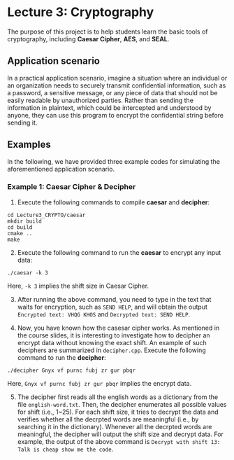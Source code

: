# Lecture 3: Cryptography

The purpose of this project is to help students learn the basic tools of cryptography, including **Caesar Cipher**, **AES**, and **SEAL**.

## Application scenario

In a practical application scenario, imagine a situation where an individual or an organization needs to securely transmit confidential information, such as a password, a sensitive message, or any piece of data that should not be easily readable by unauthorized parties. Rather than sending the information in plaintext, which could be intercepted and understood by anyone, they can use this program to encrypt the confidential string before sending it.

## Examples

In the following, we have provided three example codes for simulating the aforementioned application scenario.

### Example 1: Caesar Cipher & Decipher

1. Execute the following commands to compile **caesar** and **decipher**:
```
cd Lecture3_CRYPTO/caesar
mkdir build
cd build
cmake ..
make
```

2. Execute the following command to run the **caesar** to encrypt any input data:
```
./caesar -k 3
```
Here, ``-k 3`` implies the shift size in Caesar Cipher.

3. After running the above command, you need to type in the text that waits for encryption, such as ``SEND HELP``, and will obtain the output ``Encrypted text: VHQG KHOS`` and ``Decrypted text: SEND HELP``.

4. Now, you have known how the casesar cipher works. As mentioned in the course slides, it is interesting to investigate how to decipher an encrypt data without knowing the exact shift. An example of such deciphers are summarized in ``decipher.cpp``. Execute the following command to run the **decipher**:
```
./decipher Gnyx vf purnc fubj zr gur pbqr
```
Here, ``Gnyx vf purnc fubj zr gur pbqr`` implies the encrypt data.

5. The decipher first reads all the english words as a dictionary from the file ``english-word.txt``. Then, the decipher enumerates all possible values for shift (i.e., 1~25). For each shift size, it tries to decrypt the data and verifies whether all the decrpted words are meaningful (i.e., by searching it in the dictionary). Whenever all the decrpted words are meaningful, the decipher will output the shift size and decrypt data. For example, the output of the above command is ``Decrypt with shift 13: Talk is cheap show me the code``.
